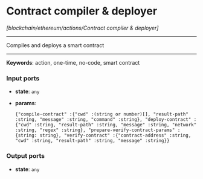 # Contract compiler & deployer

_[blockchain/ethereum/actions/Contract compiler & deployer]_

---

Compiles and deploys a smart contract  

---

__Keywords__: action, one-time, no-code, smart contract

### Input ports

* __state__: ` any `


* __params__: 
    ```
    {"compile-contract" :{"cwd" :(string or number)[], "result-path" :string, "message" :string, "command" :string}, "deploy-contract" :{"cwd" :string, "result-path" :string, "message" :string, "network" :string, "regex" :string}, "prepare-verify-contract-params" :{string: string}, "verify-contract" :{"contract-address" :string, "cwd" :string, "result-path" :string, "message" :string}}
    ```

### Output ports

* __state__: ` any `

